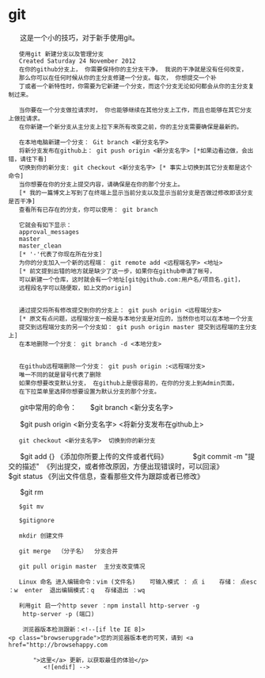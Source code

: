 # git
       这是一个小的技巧，对于新手使用git。

       使用git 新建分支以及管理分支
       Created Saturday 24 November 2012
       在你的github分支上， 你需要保持你的主分支干净， 我说的干净就是没有任何改变，
       那么你可以在任何时候从你的主分支修建一个分支。每次， 你想提交一个补
       丁或者一个新特性时，你需要为它新建一个分支，而这个分支无论如何都会从你的主分支复制过来。
       
       当你要在一个分支做拉请求时， 你也能够继续在其他分支上工作，而且也能够在其它分支上做拉请求。
       在你新建一个新分支从主分支上拉下来所有改变之前，你的主分支需要确保是最新的。
       
       在本地电脑新建一个分支： Git branch <新分支名字>
       将新分支发布在github上： git push origin <新分支名字> [*如果边看边做，会出错，请往下看]
       切换到你的新分支: git checkout <新分支名字> [* 事实上切换到其它分支都是这个命令]
       当你想要在你的分支上提交内容，请确保是在你的那个分支上。
       [* 我的一篇博文上写到了在终端上显示当前分支以及显示当前分支是否做过修改即该分支是否干净]
       查看所有已存在的分支，你可以使用： git branch
       
       它就会有如下显示：
       approval_messages
       master
       master_clean
       [* '·'代表了你现在所在分支]
       为你的分支加入一个新的远程端： git remote add <远程端名字> <地址>
       [* 前文提到出错的地方就是缺少了这一步，如果你在github申请了帐号，
       可以新建一个仓库，这时就会有一个地址[git@github.com:用户名/项目名.git]，
       远程段名字可以随便取，如上文的origin]
       
       
       通过提交将所有修改提交到你的分支上： git push origin <远程端分支> 
       [* 原文有点问题，远程端分支一般是与本地分支是对应的，当然你也可以在本地一个分支
       提交到远程端分支的另一个分支如： git push origin master 提交到远程端的主分支上]
       在本地删除一个分支： git branch -d <本地分支>
       
       
       在github远程端删除一个分支： git push origin :<远程端分支>
       唯一不同的就是冒号代表了删除
       如果你想要改变默认分支， 在github上是很容易的，在你的分支上到Admin页面，
       在下拉菜单里选择你想要设置为默认分支的那个分支。
       
       git中常用的命令：
       $git branch <新分支名字>
       
       $git push origin <新分支名字> <将新分支发布在github上>
       
       git checkout <新分支名字>  切换到你的新分支
       
       $git add {}    《添加你所要上传的文件或者代码》
       
       $git commit -m "提交的描述"  《列出提交，或者修改原因，方便出现错误时，可以回滚》
       
       $git status 《列出文件信息，查看那些文件为跟踪或者已修改》
       
       $git rm
       
       $git mv
       
       $gitignore

       mkdir 创建文件

       git merge  （分子名）  分支合并

       git pull origin master  主分支改变情况

       Linux 命名 进入编辑命令：vim (文件名)    可输入模式 ： 点 i    存储： 点esc  ：w  enter  退出编辑模式：q   存储退出 ：wq

       利用git 启一个http sever ：npm install http-server -g  
        http-server -p (端口)

        浏览器版本检测跟新：<!--[if lte IE 8]>
    <p class="browserupgrade">您的浏览器版本老的可笑，请到 <a href="http://browsehappy.com 

           ">这里</a> 更新，以获取最佳的体验</p>
              <![endif] -->